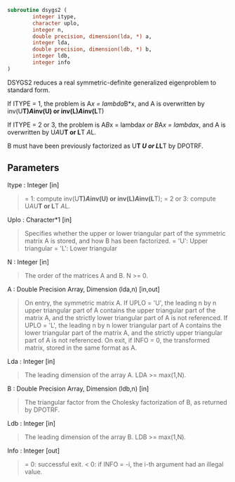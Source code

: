 ```fortran
subroutine dsygs2 (
		integer itype,
		character uplo,
		integer n,
		double precision, dimension(lda, *) a,
		integer lda,
		double precision, dimension(ldb, *) b,
		integer ldb,
		integer info
)
```

 DSYGS2 reduces a real symmetric-definite generalized eigenproblem
 to standard form.

 If ITYPE = 1, the problem is A*x = lambda*B*x,
 and A is overwritten by inv(U**T)*A*inv(U) or inv(L)*A*inv(L**T)

 If ITYPE = 2 or 3, the problem is A*B*x = lambda*x or
 B*A*x = lambda*x, and A is overwritten by U*A*U**T or L**T *A*L.

 B must have been previously factorized as U**T *U or L*L**T by DPOTRF.

## Parameters
Itype : Integer [in]
> = 1: compute inv(U**T)*A*inv(U) or inv(L)*A*inv(L**T);
> = 2 or 3: compute U*A*U**T or L**T *A*L.

Uplo : Character*1 [in]
> Specifies whether the upper or lower triangular part of the
> symmetric matrix A is stored, and how B has been factorized.
> = 'U':  Upper triangular
> = 'L':  Lower triangular

N : Integer [in]
> The order of the matrices A and B.  N >= 0.

A : Double Precision Array, Dimension (lda,n) [in,out]
> On entry, the symmetric matrix A.  If UPLO = 'U', the leading
> n by n upper triangular part of A contains the upper
> triangular part of the matrix A, and the strictly lower
> triangular part of A is not referenced.  If UPLO = 'L', the
> leading n by n lower triangular part of A contains the lower
> triangular part of the matrix A, and the strictly upper
> triangular part of A is not referenced.
> On exit, if INFO = 0, the transformed matrix, stored in the
> same format as A.

Lda : Integer [in]
> The leading dimension of the array A.  LDA >= max(1,N).

B : Double Precision Array, Dimension (ldb,n) [in]
> The triangular factor from the Cholesky factorization of B,
> as returned by DPOTRF.

Ldb : Integer [in]
> The leading dimension of the array B.  LDB >= max(1,N).

Info : Integer [out]
> = 0:  successful exit.
> < 0:  if INFO = -i, the i-th argument had an illegal value.

